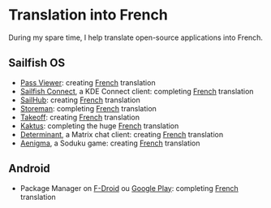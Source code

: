 # Translation into French

During my spare time, I help translate open-source applications into French.

## Sailfish OS

- [Pass Viewer](https://openrepos.net/content/p2501/pass-viewer): creating [French](https://bitbucket.org/christof_buergi/harbour-passviewer/src/master/translations/) translation
- [Sailfish Connect](https://openrepos.net/content/r1tschy/sailfish-connect), a KDE Connect client: completing [French](https://www.transifex.com/r1tschy/sailfish-connect) translation
- [SailHub](https://openrepos.net/node/11318): creating [French](https://weblate.nubecula.org/engage/harbour-sailhub/) translation
- [Storeman](https://openrepos.net/content/osetr/storeman): completing [French](https://www.transifex.com/mentaljam/harbour-storeman) translation
- [Takeoff](https://openrepos.net/content/blacksheepdev/takeoff): creating [French](https://weblate.nubecula.org/projects/harbour-takeoff/harbour-takeoff/) translation
- [Kaktus](https://openrepos.net/content/mkiol/kaktus): completing the huge [French](https://www.transifex.com/mkiol/kaktus/) translation
- [Determinant](https://openrepos.net/content/r1tschy/determinant), a Matrix chat client: creating [French](https://www.transifex.com/r1tschy/determinant/) translation
- [Aenigma](https://openrepos.net/comment/39789), a Soduku game: creating [French](https://weblate.nubecula.org/engage/harbour-aenigma/) translation

## Android

- Package Manager on [F-Droid](https://f-droid.org/packages/com.smartpack.packagemanager/) ou [Google Play](https://play.google.com/store/apps/details?id=com.smartpack.packagemanager): completing [French](https://poeditor.com/projects/po_edit?id_language=50&id=412467) translation
